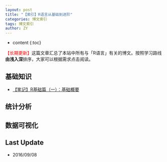 ```yaml
---
layout: post
title: "【索引】R语言从基础到进阶"
categories: 博文索引
tags: 博文索引
author: ZY
---
```


* content
{:toc}

<font color="red">【长期更新】</font>这篇文章汇总了本站中所有与「R语言」有关的博文。按照学习路线**由浅入深**排序，大家可以根据需求点击阅读。




## 基础知识
* [【笔记】R基础篇（一）：基础概要](https://woaielf.github.io/2016/09/15/R-basic-1/)


## 统计分析


## 数据可视化




## Last Update 
- 2016/09/08
